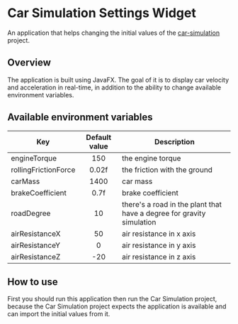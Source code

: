 # Car Simulation Settings Widget
An application that helps changing the initial values of the [car-simulation](https://github.com/abdulrahmanKanakri/car-simulation-lwjgl) project.


## Overview
The application is built using JavaFX. The goal of it is to display car velocity and acceleration in real-time, in addition to the ability to change available environment variables.


## Available environment variables
| Key                  | Default value | Description                                                           |
|----------------------|:-------------:|-----------------------------------------------------------------------|
| engineTorque         |      150      | the engine torque                                                     |
| rollingFrictionForce |     0.02f     | the friction with the ground                                          |
| carMass              |     1400      | car mass                                                              |
| brakeCoefficient     |     0.7f      | brake coefficient                                                     |
| roadDegree           |      10       | there's a road in the plant that have a degree for gravity simulation |
| airResistanceX       |      50       | air resistance in x axis                                              |
| airResistanceY       |       0       | air resistance in y axis                                              |
| airResistanceZ       |      -20      | air resistance in z axis                                              |

## How to use

First you should run this application then run the Car Simulation project,
because the Car Simulation project expects the application is available
and can import the initial values from it.